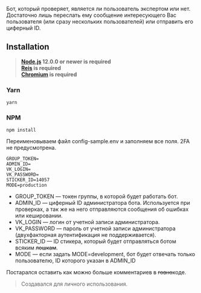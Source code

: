 Бот, который проверяет, является ли пользователь экспертом или нет. Достаточно лишь переслать ему сообщение интересующего Вас пользователя (или сразу нескольких пользователей) или отправить его циферный ID.

## Installation
> **[Node.js](https://nodejs.org/) 12.0.0 or newer is required**  
> **[Reis](https://redis.io/) is required**  
> **[Chromium](https://packages.debian.org/ru/chromium) is required**

### Yarn
```
yarn
```

### NPM
```
npm install
```
Переименовываем файл config-sample.env и заполняем все поля. 2FA не предусмотрена.
```
GROUP_TOKEN=
ADMIN_ID=
VK_LOGIN=
VK_PASSWORD=
STICKER_ID=14057
MODE=production
```
* GROUP_TOKEN — токен группы, в которой будет работать бот.
* ADMIN_ID — циферный ID администратора бота. Используется при проверках, а так же на него отправляются сообщения об ошибках или кешировании.
* VK_LOGIN — логин от учетной записи администратора.
* VK_PASSWORD — пароль от учетной записи администратора (двухфакторная аутентификация не поддерживается).
* STICKER_ID — ID стикера, который будет отправляться ботом всяким ~~лошкам~~.
* MODE — если задать MODE=development, бот будет отвечать только пользователю, ID которого указан в ADMIN_ID

Постарался оставить как можно больше комментариев в ~~говно~~коде.

> Создавался для личного использования.
